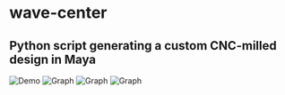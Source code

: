 # wave-center
## Python script generating a custom CNC-milled design in Maya

![Demo](/../media/white0.png?raw=true "Rendering")
![Graph](/../media/white1.png?raw=true "Detail")
![Graph](/../media/white2.png?raw=true "Detail")
![Graph](/../media/iso8.png?raw=true "Isometric")